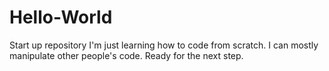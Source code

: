 # Hello-World
Start up repository
I'm just learning how to code from scratch.  I can mostly manipulate other people's code.  Ready for the next step.
